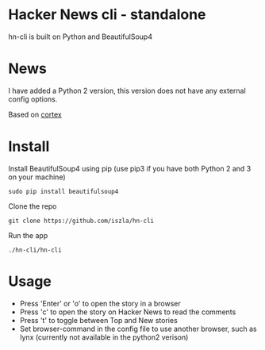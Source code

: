 # Hacker News cli - standalone


hn-cli is built on Python and BeautifulSoup4

# News

I have added a Python 2 version, this version does not have any external config options.

Based on [cortex](https://github.com/GGLucas/cortex)

# Install

Install BeautifulSoup4 using pip (use pip3 if you have both Python 2 and 3 on your machine)
```
sudo pip install beautifulsoup4
```
Clone the repo
```
git clone https://github.com/iszla/hn-cli
```
Run the app
```
./hn-cli/hn-cli
```

# Usage

* Press 'Enter' or 'o' to open the story in a browser
* Press 'c' to open the story on Hacker News to read the comments
* Press 't' to toggle between Top and New stories
* Set browser-command in the config file to use another browser, such as lynx (currently not available in the python2 verison)
